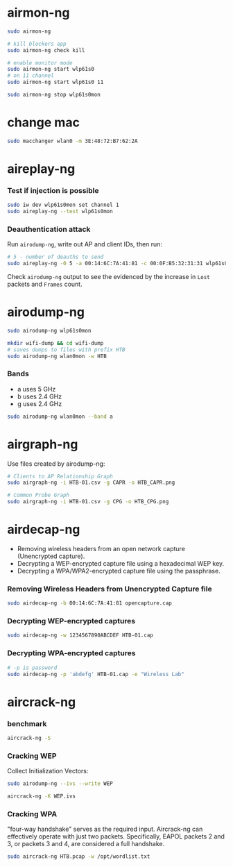 # airmon-ng
```bash
sudo airmon-ng

# kill blockers app
sudo airmon-ng check kill

# enable monitor mode
sudo airmon-ng start wlp61s0
# on 11 channel
sudo airmon-ng start wlp61s0 11

sudo airmon-ng stop wlp61s0mon
```
# change mac
```bash
sudo macchanger wlan0 -m 3E:48:72:B7:62:2A
```
# aireplay-ng
### Test if injection is possible
```bash
sudo iw dev wlp61s0mon set channel 1
sudo aireplay-ng --test wlp61s0mon
```
### Deauthentication attack
Run `airodump-ng`, write out AP and client IDs, then run:
```bash
# 5 - number of deauths to send
sudo aireplay-ng -0 5 -a 00:14:6C:7A:41:81 -c 00:0F:B5:32:31:31 wlp61s0mon
```
Check `airodump-ng` output to see the evidenced by the increase in `Lost` packets and `Frames` count.

# airodump-ng
```bash
sudo airodump-ng wlp61s0mon  

mkdir wifi-dump && cd wifi-dump
# saves dumps to files with prefix HTB
sudo airodump-ng wlan0mon -w HTB
```
### Bands
* a uses 5 GHz
* b uses 2.4 GHz
* g uses 2.4 GHz
```bash
sudo airodump-ng wlan0mon --band a
```
# airgraph-ng
Use files created by airodump-ng:
```bash
# Clients to AP Relationship Graph
sudo airgraph-ng -i HTB-01.csv -g CAPR -o HTB_CAPR.png

# Common Probe Graph
sudo airgraph-ng -i HTB-01.csv -g CPG -o HTB_CPG.png
```
# airdecap-ng
* Removing wireless headers from an open network capture (Unencrypted capture).
* Decrypting a WEP-encrypted capture file using a hexadecimal WEP key.
* Decrypting a WPA/WPA2-encrypted capture file using the passphrase.
### Removing Wireless Headers from Unencrypted Capture file
```bash
sudo airdecap-ng -b 00:14:6C:7A:41:81 opencapture.cap
```
### Decrypting WEP-encrypted captures
```bash
sudo airdecap-ng -w 1234567890ABCDEF HTB-01.cap
```
### Decrypting WPA-encrypted captures
```bash
# -p is password
sudo airdecap-ng -p 'abdefg' HTB-01.cap -e "Wireless Lab"
```

# aircrack-ng
### benchmark
```bash
aircrack-ng -S
```

### Cracking WEP
Collect Initialization Vectors:
```bash
sudo airodump-ng --ivs --write WEP

aircrack-ng -K WEP.ivs
```

### Cracking WPA
 "four-way handshake" serves as the required input. 
Aircrack-ng can effectively operate with just two packets. Specifically, EAPOL packets 2 and 3, or packets 3 and 4, are considered a full handshake.
```bash
sudo aircrack-ng HTB.pcap -w /opt/wordlist.txt
```

